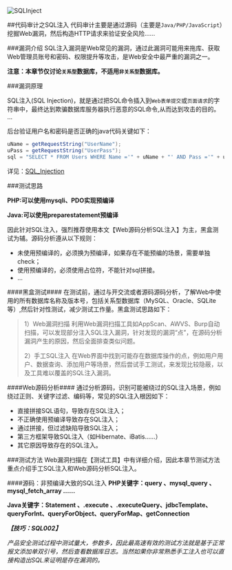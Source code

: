 ![SQLInject](SQLInject.jpg)

##代码审计之SQL注入
代码审计主要是通过源码（主要是`Java/PHP/JavaScript`）挖掘Web漏洞，然后构造HTTP请求来验证安全风险......

###漏洞介绍
SQL注入漏洞是Web常见的漏洞，通过此漏洞可能用来拖库、获取Web管理员账号和密码、权限提升等攻击，是Web安全中最严重的漏洞之一。

**注意：本章节仅讨论`关系型`数据库，不适用`非关系型`数据库。**

###漏洞原理

SQL注入(SQL Injection)，就是通过把SQL命令插入到`Web表单提交`或`页面请求`的字符串中，最终达到欺骗数据库服务器执行恶意的SQL命令,从而达到攻击的目的。
...

后台验证用户名和密码是否正确的java代码关键如下：
```java
uName = getRequestString("UserName");
uPass = getRequestString("UserPass");
sql = "SELECT * FROM Users WHERE Name ='" + uName + "' AND Pass ='" + uPass + "'"
```
详见：[SQL_Injection](https://websec.ca/kb/sql_injection)

###测试思路

**PHP:可以使用mysqli、PDO实现预编译**

**Java:可以使用preparestatement预编译**

因此针对SQL注入，强烈推荐使用本文【Web源码分析SQL注入】为主，黑盒测试为辅。源码分析遵从以下规则：

+ 未使用预编译的，必须换为预编译，如果存在不能预编的场景，需要单独check；
+ 使用预编译的，必须使用占位符，不能针对sql拼接。
+ ...

####黑盒测试####
在测试前，通过与开交流或者源码源码分析，了解Web中使用的所有数据库名称及版本号，包括关系型数据库（MySQL、Oracle、SQLite等）,然后针对性测试，减少测试工作量。黑盒测试思路如下：
>1）Web漏洞扫描
>利用Web漏洞扫描工具如AppScan、AWVS、Burp自动扫描，可以发现部分注入SQL注入漏洞，针对发现的漏洞“点”，在源码分析漏洞产生的原因，然后全面排查类似问题。
>
>2）手工SQL注入
>在Web界面中找到可能存在数据库操作的点，例如用户用户、数据查询、添加用户等场景，然后尝试手工测试，来发现比较隐蔽，以及工具难以覆盖的SQL注入漏洞。

####Web源码分析####
通过分析源码，识别可能被绕过的SQL注入场景，例如绕过正则、关键字过滤、编码等，常见的SQL注入根因如下：

+ 直接拼接SQL语句，导致存在SQL注入；
+ 不正确使用预编译导致存在SQL注入；
+ 通过拼接，但过滤缺陷导致SQL注入；
+ 第三方框架导致SQL注入（如Hibernate、iBatis……）
+ 其它原因导致存在的SQL注入。

###测试方法
Web漏洞扫描在【测试工具】中有详细介绍，因此本章节测试方法重点介绍手工SQL注入和Web源码分析SQL注入。

####源码：非预编译大致的SQL注入
**PHP关键字：query 、mysql_query 、mysql_fetch_array ……**

**Java关键字：Statement 、.execute 、.executeQuery、jdbcTemplate、queryForInt、queryForObject、queryForMap、getConnection**

***【技巧：SQL002】***

*产品安全测试过程中测试量大，参数多，因此最高速有效的测试方法就是基于正常报文添加单双引号，然后查看数据库日志。当然如果你非常熟悉手工注入也可以直接构造出SQL来证明是存在漏洞的。*
